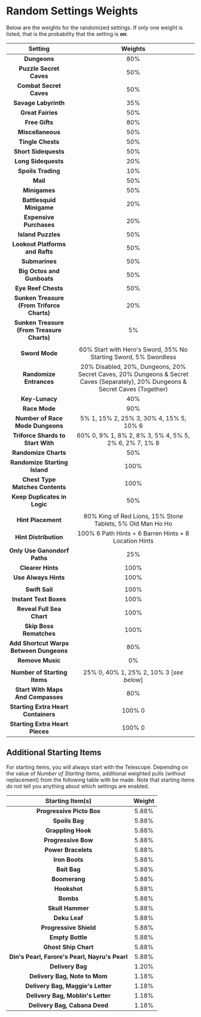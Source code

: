 # Random Settings Weights

Below are the weights for the randomized settings. If only one weight is listed, that is the probability that the setting is **on**.

|                 **Setting**                	|                                                           **Weights**                                                           	|
|:------------------------------------------:	|:-------------------------------------------------------------------------------------------------------------------------------:	|
|                **Dungeons**                	|                                                               80%                                                               	|
|           **Puzzle Secret Caves**          	|                                                               50%                                                               	|
|           **Combat Secret Caves**          	|                                                               50%                                                               	|
|            **Savage Labyrinth**            	|                                                               35%                                                               	|
|              **Great Fairies**             	|                                                               50%                                                               	|
|               **Free Gifts**               	|                                                               80%                                                               	|
|              **Miscellaneous**             	|                                                               50%                                                               	|
|              **Tingle Chests**             	|                                                               50%                                                               	|
|            **Short Sidequests**            	|                                                               50%                                                               	|
|             **Long Sidequests**            	|                                                               20%                                                               	|
|             **Spoils Trading**             	|                                                               10%                                                               	|
|                  **Mail**                  	|                                                               50%                                                               	|
|                **Minigames**               	|                                                               50%                                                               	|
|          **Battlesquid Minigame**          	|                                                               20%                                                               	|
|           **Expensive Purchases**          	|                                                               20%                                                               	|
|             **Island Puzzles**             	|                                                               50%                                                               	|
|       **Lookout Platforms and Rafts**      	|                                                               50%                                                               	|
|               **Submarines**               	|                                                               50%                                                               	|
|         **Big Octos and Gunboats**         	|                                                               50%                                                               	|
|             **Eye Reef Chests**            	|                                                               50%                                                               	|
| **Sunken Treasure (From Triforce Charts)** 	|                                                               20%                                                               	|
| **Sunken Treasure (From Treasure Charts)** 	|                                                                5%                                                               	|
|                                            	|                                                                                                                                 	|
|               **Sword Mode**               	|                                 60% Start with Hero's Sword, 35% No Starting Sword, 5% Swordless                                	|
|           **Randomize Entrances**          	| 20% Disabled, 20%, Dungeons, 20% Secret Caves, 20% Dungeons & Secret Caves (Separately), 20% Dungeons & Secret Caves (Together) 	|
|               **Key-Lunacy**               	|                                                               40%                                                               	|
|                **Race Mode**               	|                                                               90%                                                               	|
|      **Number of Race Mode Dungeons**      	|                                             5% 1, 15% 2, 25% 3, 30% 4, 15% 5, 10% 6                                             	|
|      **Triforce Shards to Start With**     	|                                      60% 0, 9% 1, 8% 2, 8% 3, 5% 4, 5% 5, 2% 6, 2% 7, 1% 8                                      	|
|            **Randomize Charts**            	|                                                               50%                                                               	|
|        **Randomize Starting Island**       	|                                                               100%                                                              	|
|       **Chest Type Matches Contents**      	|                                                               100%                                                              	|
|        **Keep Duplicates in Logic**        	|                                                               50%                                                               	|
|                                            	|                                                                                                                                 	|
|             **Hint Placement**             	|                                    80% King of Red Lions, 15% Stone Tablets, 5% Old Man Ho Ho                                   	|
|            **Hint Distribution**           	|                                      100% 6 Path Hints + 6 Barren Hints + 8 Location Hints                                      	|
|        **Only Use Ganondorf Paths**        	|                                                               25%                                                               	|
|              **Clearer Hints**             	|                                                               100%                                                              	|
|            **Use Always Hints**            	|                                                               100%                                                              	|
|                                            	|                                                                                                                                 	|
|               **Swift Sail**               	|                                                               100%                                                              	|
|           **Instant Text Boxes**           	|                                                               100%                                                              	|
|          **Reveal Full Sea Chart**         	|                                                               100%                                                              	|
|           **Skip Boss Rematches**          	|                                                               100%                                                              	|
|   **Add Shortcut Warps Between Dungeons**  	|                                                               80%                                                               	|
|              **Remove Music**              	|                                                                0%                                                               	|
|                                            	|                                                                                                                                 	|
|        **Number of Starting Items**        	|                                             25% 0, 40% 1, 25% 2, 10% 3 [_see below_]                                            	|
|      **Start With Maps And Compasses**     	|                                                               80%                                                               	|
|     **Starting Extra Heart Containers**    	|                                                              100% 0                                                             	|
|       **Starting Extra Heart Pieces**      	|                                                              100% 0                                                             	|

## Additional Starting Items
For starting items, you will always start with the Telescope. Depending on the value of _Number of Starting Items_, additional weighted pulls (without replacement) from the following table with be made. Note that starting items do not tell you anything about which settings are enabled.

|              **Starting Item(s)**              	| **Weight** 	|
|:----------------------------------------------:	|:----------:	|
|            **Progressive Picto Box**           	|    5.88%   	|
|                 **Spoils Bag**                 	|    5.88%   	|
|               **Grappling Hook**               	|    5.88%   	|
|               **Progressive Bow**              	|    5.88%   	|
|               **Power Bracelets**              	|    5.88%   	|
|                 **Iron Boots**                 	|    5.88%   	|
|                  **Bait Bag**                  	|    5.88%   	|
|                  **Boomerang**                 	|    5.88%   	|
|                  **Hookshot**                  	|    5.88%   	|
|                    **Bombs**                   	|    5.88%   	|
|                **Skull Hammer**                	|    5.88%   	|
|                  **Deku Leaf**                 	|    5.88%   	|
|             **Progressive Shield**             	|    5.88%   	|
|                **Empty Bottle**                	|    5.88%   	|
|              **Ghost Ship Chart**              	|    5.88%   	|
| **Din's Pearl, Farore's Pearl, Nayru's Pearl** 	|    5.88%   	|
|                **Delivery Bag**                	|    1.20%   	|
|          **Delivery Bag, Note to Mom**         	|    1.18%   	|
|        **Delivery Bag, Maggie's Letter**       	|    1.18%   	|
|        **Delivery Bag, Moblin's Letter**       	|    1.18%   	|
|          **Delivery Bag, Cabana Deed**         	|    1.18%   	|

